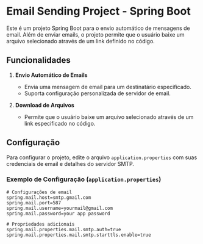 # Email Sending Project - Spring Boot

Este é um projeto Spring Boot para o envio automático de mensagens de email. Além de enviar emails, o projeto permite que o usuário baixe um arquivo selecionado através de um link definido no código.

## Funcionalidades

1. **Envio Automático de Emails**
    - Envia uma mensagem de email para um destinatário especificado.
    - Suporta configuração personalizada de servidor de email.

2. **Download de Arquivos**
    - Permite que o usuário baixe um arquivo selecionado através de um link especificado no código.

## Configuração

Para configurar o projeto, edite o arquivo `application.properties` com suas credenciais de email e detalhes do servidor SMTP.

### Exemplo de Configuração (`application.properties`)

```properties
# Configurações de email
spring.mail.host=smtp.gmail.com
spring.mail.port=587
spring.mail.username=yourmail@gmail.com
spring.mail.password=your app password

# Propriedades adicionais
spring.mail.properties.mail.smtp.auth=true
spring.mail.properties.mail.smtp.starttls.enable=true
